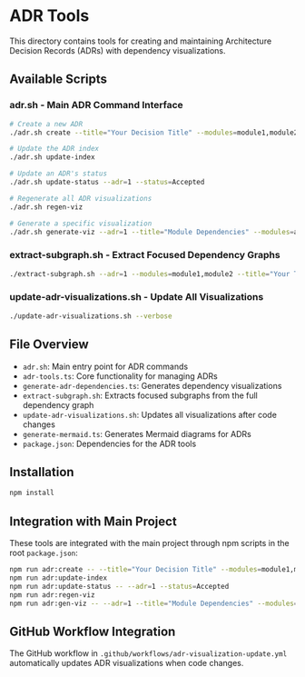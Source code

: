 # ADR Tools

This directory contains tools for creating and maintaining Architecture Decision Records (ADRs) with dependency visualizations.

## Available Scripts

### adr.sh - Main ADR Command Interface

```bash
# Create a new ADR
./adr.sh create --title="Your Decision Title" --modules=module1,module2

# Update the ADR index
./adr.sh update-index

# Update an ADR's status
./adr.sh update-status --adr=1 --status=Accepted

# Regenerate all ADR visualizations
./adr.sh regen-viz

# Generate a specific visualization
./adr.sh generate-viz --adr=1 --title="Module Dependencies" --modules=auth,users
```

### extract-subgraph.sh - Extract Focused Dependency Graphs

```bash
./extract-subgraph.sh --adr=1 --modules=module1,module2 --title="Your Title" --include-common=true
```

### update-adr-visualizations.sh - Update All Visualizations

```bash
./update-adr-visualizations.sh --verbose
```

## File Overview

- `adr.sh`: Main entry point for ADR commands
- `adr-tools.ts`: Core functionality for managing ADRs
- `generate-adr-dependencies.ts`: Generates dependency visualizations
- `extract-subgraph.sh`: Extracts focused subgraphs from the full dependency graph
- `update-adr-visualizations.sh`: Updates all visualizations after code changes
- `generate-mermaid.ts`: Generates Mermaid diagrams for ADRs
- `package.json`: Dependencies for the ADR tools

## Installation

```bash
npm install
```

## Integration with Main Project

These tools are integrated with the main project through npm scripts in the root `package.json`:

```bash
npm run adr:create -- --title="Your Decision Title" --modules=module1,module2
npm run adr:update-index
npm run adr:update-status -- --adr=1 --status=Accepted
npm run adr:regen-viz
npm run adr:gen-viz -- --adr=1 --title="Module Dependencies" --modules=auth,users
```

## GitHub Workflow Integration

The GitHub workflow in `.github/workflows/adr-visualization-update.yml` automatically updates ADR visualizations when code changes.